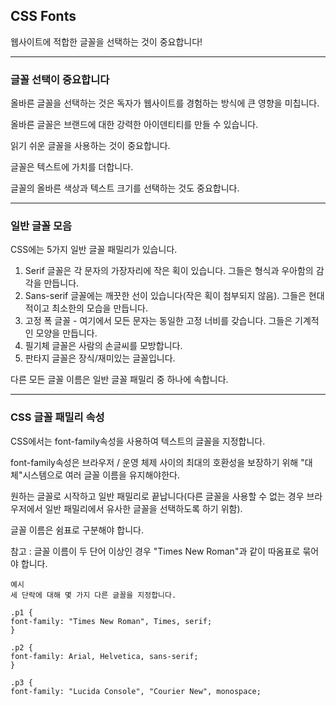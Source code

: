 ## CSS Fonts

웹사이트에 적합한 글꼴을 선택하는 것이 중요합니다!

---

### 글꼴 선택이 중요합니다

올바른 글꼴을 선택하는 것은 독자가 웹사이트를 경험하는 방식에 큰 영향을 미칩니다.

올바른 글꼴은 브랜드에 대한 강력한 아이덴티티를 만들 수 있습니다.

읽기 쉬운 글꼴을 사용하는 것이 중요합니다.

글꼴은 텍스트에 가치를 더합니다.

글꼴의 올바른 색상과 텍스트 크기를 선택하는 것도 중요합니다.

---

### 일반 글꼴 모음

CSS에는 5가지 일반 글꼴 패밀리가 있습니다.

1. Serif 글꼴은 각 문자의 가장자리에 작은 획이 있습니다. 그들은 형식과 우아함의 감각을 만듭니다.
2. Sans-serif 글꼴에는 깨끗한 선이 있습니다(작은 획이 첨부되지 않음). 그들은 현대적이고 최소한의 모습을 만듭니다.
3. 고정 폭 글꼴 - 여기에서 모든 문자는 동일한 고정 너비를 갖습니다. 그들은 기계적인 모양을 만듭니다.
4. 필기체 글꼴은 사람의 손글씨를 모방합니다.
5. 판타지 글꼴은 장식/재미있는 글꼴입니다.

다른 모든 글꼴 이름은 일반 글꼴 패밀리 중 하나에 속합니다.

---

### CSS 글꼴 패밀리 속성

CSS에서는 font-family속성을 사용하여 텍스트의 글꼴을 지정합니다.

font-family속성은 브라우저 / 운영 체제 사이의 최대의 호환성을 보장하기 위해 "대체"시스템으로 여러 글꼴 이름을 유지해야한다.

원하는 글꼴로 시작하고 일반 패밀리로 끝납니다(다른 글꼴을 사용할 수 없는 경우 브라우저에서 일반 패밀리에서 유사한 글꼴을 선택하도록 하기 위함).

글꼴 이름은 쉼표로 구분해야 합니다.

참고 : 글꼴 이름이 두 단어 이상인 경우 "Times New Roman"과 같이 따옴표로 묶어야 합니다.

    예시
    세 단락에 대해 몇 가지 다른 글꼴을 지정합니다.

    .p1 {
    font-family: "Times New Roman", Times, serif;
    }

    .p2 {
    font-family: Arial, Helvetica, sans-serif;
    }

    .p3 {
    font-family: "Lucida Console", "Courier New", monospace;
